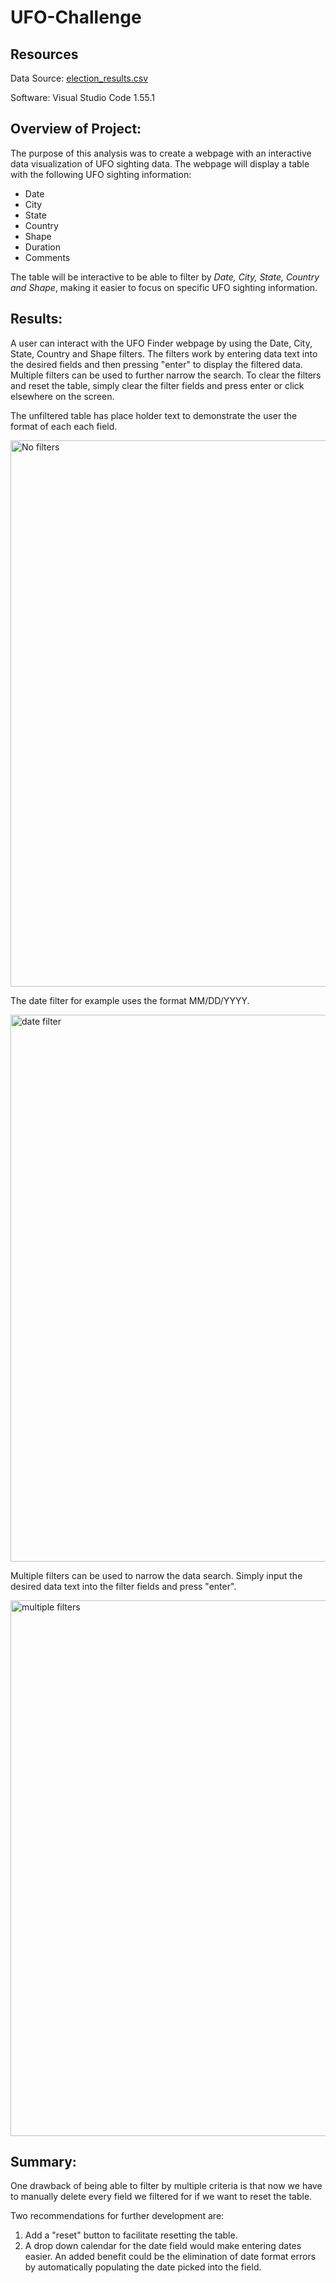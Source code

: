 # UFO-Challenge

## Resources
Data Source: [election_results.csv](https://github.com/monsecc01/Election-Analysis/blob/9bea6ec438ec9c0f408b33f3377d84d3235eaafa/election_results.csv)

Software: Visual Studio Code 1.55.1

## Overview of Project: 
The purpose of this analysis was to create a webpage with an interactive data visualization of UFO sighting data. The webpage will display a table with the following UFO sighting information:
* Date
* City
* State
* Country
* Shape
* Duration
* Comments

The table will be interactive to be able to filter by *Date, City, State, Country and Shape*, making it easier to focus on specific UFO sighting information.

## Results: 
A user can interact with the UFO Finder webpage by using the Date, City, State, Country and Shape filters. The filters work by entering data text into the desired fields and then pressing "enter" to display the filtered data. Multiple filters can be used to further narrow the search. To clear the filters and reset the table, simply clear the filter fields and press enter or click elsewhere on the screen.

The unfiltered table has place holder text to demonstrate the user the format of each each field.

<img width="874" alt="No filters" src="https://user-images.githubusercontent.com/81447450/120949897-2dafdd80-c70b-11eb-92b3-a663c5bee922.png">

The date filter for example uses the format MM/DD/YYYY. 

<img width="875" alt="date filter" src="https://user-images.githubusercontent.com/81447450/120950099-aa42bc00-c70b-11eb-81fe-f43ab822489e.png">

Multiple filters can be used to narrow the data search. Simply input the desired data text into the filter fields and press "enter".

<img width="857" alt="multiple filters" src="https://user-images.githubusercontent.com/81447450/120950255-0a396280-c70c-11eb-82df-4558b3154fae.png">

## Summary: 
One drawback of being able to filter by multiple criteria is that now we have to manually delete every field we filtered for if we want to reset the table.

Two recommendations for further development are:
1.  Add a "reset" button to facilitate resetting the table.
2.  A drop down calendar for the date field would make entering dates easier. An added benefit could be the elimination of date format errors by automatically populating the date picked into the field.

